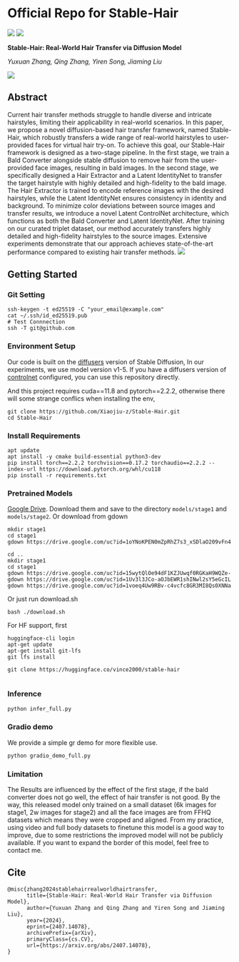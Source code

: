 # Official Repo for Stable-Hair
<a href='https://xiaojiu-z.github.io/Stable-Hair.github.io/'><img src='https://img.shields.io/badge/Project-Page-green'></a> 
<a href='https://arxiv.org/pdf/2407.14078'><img src='https://img.shields.io/badge/Technique-Report-red'></a> 

**Stable-Hair: Real-World Hair Transfer via Diffusion Model**

*Yuxuan Zhang, Qing Zhang, Yiren Song, Jiaming Liu*

<img src='assets/teaser_.jpg'>

## Abstract
Current hair transfer methods struggle to handle diverse and intricate hairstyles, limiting their applicability in real-world scenarios. In this paper, we propose a novel diffusion-based hair transfer framework, named Stable-Hair, which robustly transfers a wide range of real-world hairstyles to user-provided faces for virtual hair try-on. To achieve this goal, our Stable-Hair framework is designed as a two-stage pipeline. In the first stage, we train a Bald Converter alongside stable diffusion to remove hair from the user-provided face images, resulting in bald images. In the second stage, we specifically designed a Hair Extractor and a Latent IdentityNet to transfer the target hairstyle with highly detailed and high-fidelity to the bald image. The Hair Extractor is trained to encode reference images with the desired hairstyles, while the Latent IdentityNet ensures consistency in identity and background. To minimize color deviations between source images and transfer results, we introduce a novel Latent ControlNet architecture, which functions as both the Bald Converter and Latent IdentityNet. After training on our curated triplet dataset, our method accurately transfers highly detailed and high-fidelity hairstyles to the source images. Extensive experiments demonstrate that our approach achieves state-of-the-art performance compared to existing hair transfer methods.
<img src='assets/method.jpg'>


## Getting Started
### Git Setting
```
ssh-keygen -t ed25519 -C "your_email@example.com"
cat ~/.ssh/id_ed25519.pub
# Test Connnection
ssh -T git@github.com
```

### Environment Setup
Our code is built on the [diffusers](https://github.com/huggingface/diffusers/) version of Stable Diffusion, In our experiments, we use model version v1-5. If you have a diffusers version of [controlnet](https://huggingface.co/docs/diffusers/using-diffusers/controlnet) configured, you can use this repository directly.

And this project requires cuda==11.8 and pytorch==2.2.2, otherwise there will some strange conflics when installing the env,
```shell
git clone https://github.com/Xiaojiu-z/Stable-Hair.git
cd Stable-Hair
```

### Install Requirements
```
apt update
apt install -y cmake build-essential python3-dev
pip install torch==2.2.2 torchvision==0.17.2 torchaudio==2.2.2 --index-url https://download.pytorch.org/whl/cu118
pip install -r requirements.txt
```

### Pretrained Models
[Google Drive](https://drive.google.com/drive/folders/1E-8Udfw8S8IorCWhBgS4FajIbqlrWRbQ?usp=drive_link). 
Download them and save to the directory `models/stage1` and `models/stage2`. 
Or download from gdown
```
mkdir stage1
cd stage1
gdown https://drive.google.com/uc?id=1oYNoKPEN0mZpRhZ7s3_xSDlaO209vFn4

cd ..
mkdir stage1
cd stage1
gdown https://drive.google.com/uc?id=15wytQlOe94dF1KZJUwqf0RGKaH9WQZe-
gdown https://drive.google.com/uc?id=1Uv3l3JCo-aOJbEWR1shINwl2sY5eGcIL
gdown https://drive.google.com/uc?id=1voeq4Uw9RBv-c4vcfc8GR3MI8Qs0XNNa
```

Or just run download.sh
```
bash ./download.sh
```

For HF support,
first 
```
huggingface-cli login
apt-get update
apt-get install git-lfs
git lfs install

git clone https://huggingface.co/vince2000/stable-hair


```

### Inference
```python
python infer_full.py
```

### Gradio demo
We provide a simple gr demo for more flexible use.
```python
python gradio_demo_full.py
```
### Limitation
The Results are influenced by the effect of the first stage, if the bald converter does not go well, the effect of hair transfer is not good.
By the way, this released model only trained on a small dataset (6k images for stage1, 2w images for stage2) and all the face images are from FFHQ datasets which means they were cropped and aligned. From my practice, using video and full body datasets to finetune this model is a good way to improve, due to some restrictions the improved model will not be publicly available. If you want to expand the border of this model, feel free to contact me.

## Cite
```
@misc{zhang2024stablehairrealworldhairtransfer,
      title={Stable-Hair: Real-World Hair Transfer via Diffusion Model}, 
      author={Yuxuan Zhang and Qing Zhang and Yiren Song and Jiaming Liu},
      year={2024},
      eprint={2407.14078},
      archivePrefix={arXiv},
      primaryClass={cs.CV},
      url={https://arxiv.org/abs/2407.14078}, 
}
```
